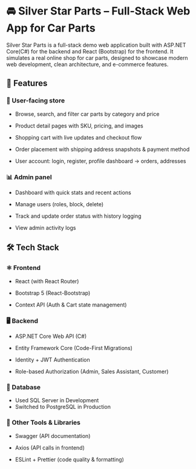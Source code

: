# 🚘 Silver Star Parts – Full-Stack Web App for Car Parts
Silver Star Parts is a full-stack demo web application built with ASP.NET Core(C#) for the backend and React (Bootstrap) for the frontend.
It simulates a real online shop for car parts, designed to showcase modern web development, clean architecture, and e-commerce features.

## 🚀 Features

### 🛒 User-facing store
- Browse, search, and filter car parts by category and price

- Product detail pages with SKU, pricing, and images

- Shopping cart with live updates and checkout flow

- Order placement with shipping address snapshots & payment method 

- User account: login, register, profile dashboard -> orders, addresses

### 📊 Admin panel
- Dashboard with quick stats and recent actions

- Manage users (roles, block, delete)

- Track and update order status with history logging

- View admin activity logs

## 🛠️ Tech Stack
### ⚛️ Frontend
- React (with React Router)

- Bootstrap 5 (React-Bootstrap)

- Context API (Auth & Cart state management)


### 🖥 Backend
- ASP.NET Core Web API (C#)

- Entity Framework Core (Code-First Migrations)

- Identity + JWT Authentication

- Role-based Authorization (Admin, Sales Assistant, Customer)

### 💾 Database
- Used SQL Server in Development
- Switched to PostgreSQL in Production

### 🔧 Other Tools & Libraries
- Swagger (API documentation)

- Axios (API calls in frontend)

- ESLint + Prettier (code quality & formatting)
